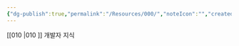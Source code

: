 ```yaml
---
{"dg-publish":true,"permalink":"/Resources/000/","noteIcon":"","created":"2023-12-28T00:45:08.922+09:00","updated":"2023-12-28T00:45:45.310+09:00"}
---
```


[[010 \|010 ]] 개발자 지식